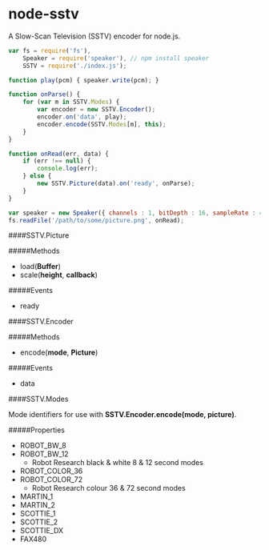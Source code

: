 # node-sstv
A Slow-Scan Television (SSTV) encoder for node.js.

```js
var fs = require('fs'),
    Speaker = require('speaker'), // npm install speaker
    SSTV = require('./index.js');

function play(pcm) { speaker.write(pcm); }

function onParse() {
	for (var m in SSTV.Modes) {
		var encoder = new SSTV.Encoder();
		encoder.on('data', play);
		encoder.encode(SSTV.Modes[m], this);
	}
}

function onRead(err, data) {
	if (err !== null) {
		console.log(err);
    } else {
		new SSTV.Picture(data).on('ready', onParse);
	}
}

var speaker = new Speaker({ channels : 1, bitDepth : 16, sampleRate : 44100 });
fs.readFile('/path/to/some/picture.png', onRead);
```

####SSTV.Picture

#####Methods

- load(**Buffer**)
- scale(**height**, **callback**)

#####Events

- ready


####SSTV.Encoder

#####Methods

- encode(**mode**, **Picture**)

#####Events

- data


####SSTV.Modes

Mode identifiers for use with **SSTV.Encoder.encode(mode, picture)**.

#####Properties

- ROBOT_BW_8
- ROBOT_BW_12
	- Robot Research black & white 8 & 12 second modes
- ROBOT_COLOR_36
- ROBOT_COLOR_72
	- Robot Research colour 36 & 72 second modes
- MARTIN_1
- MARTIN_2
- SCOTTIE_1
- SCOTTIE_2
- SCOTTIE_DX
- FAX480